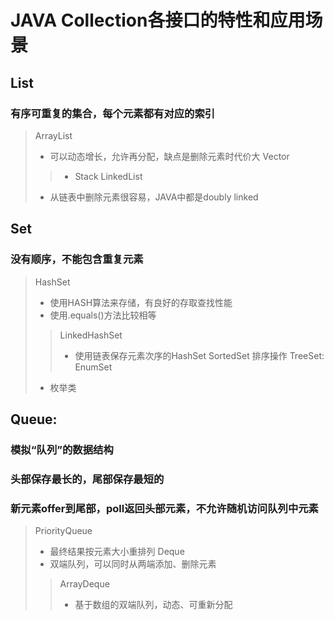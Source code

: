 # JAVA Collection各接口的特性和应用场景
## List
### 有序可重复的集合，每个元素都有对应的索引
 > ArrayList
 > - 可以动态增长，允许再分配，缺点是删除元素时代价大
 > Vector
 >> - Stack
 > LinkedList
 > - 从链表中删除元素很容易，JAVA中都是doubly linked
## Set
### 没有顺序，不能包含重复元素
 > HashSet
 > - 使用HASH算法来存储，有良好的存取查找性能
 > - 使用.equals()方法比较相等
 >> LinkedHashSet
 >> - 使用链表保存元素次序的HashSet
 >  SortedSet
 >  排序操作
 >> TreeSet:
 > EnumSet
 > - 枚举类
## Queue:
### 模拟“队列”的数据结构
### 头部保存最长的，尾部保存最短的
### 新元素offer到尾部，poll返回头部元素，不允许随机访问队列中元素
 > PriorityQueue
 > - 最终结果按元素大小重排列
 > Deque
 > - 双端队列，可以同时从两端添加、删除元素
 >>  ArrayDeque
 >> - 基于数组的双端队列，动态、可重新分配
